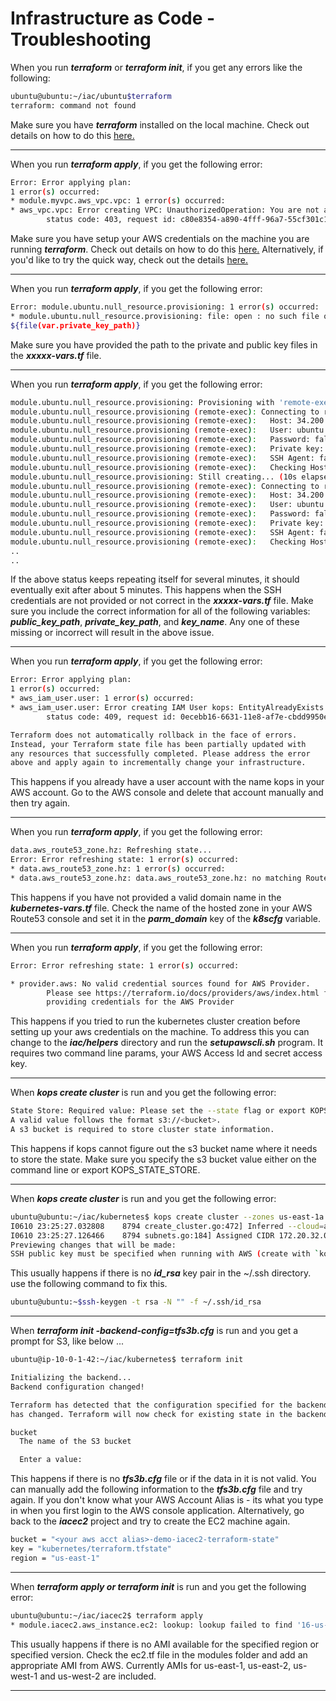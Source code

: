 # Infrastructure as Code - Troubleshooting

When you run ***terraform*** or ***terraform init***, if you get any errors like the following:

```bash
ubuntu@ubuntu:~/iac/ubuntu$terraform
terraform: command not found
```

Make sure you have ***terraform*** installed on the local machine. Check out details on how to do this [here.](#tii)

---

When you run ***terraform apply***, if you get the following error:

```bash
Error: Error applying plan:
1 error(s) occurred:
* module.myvpc.aws_vpc.vpc: 1 error(s) occurred:
* aws_vpc.vpc: Error creating VPC: UnauthorizedOperation: You are not authorized to perform this operation.
        status code: 403, request id: c80e8354-a890-4fff-96a7-55cf301c156d
```

Make sure you have setup your AWS credentials on the machine you are running ***terraform***. Check out details on how to do this [here.](https://docs.aws.amazon.com/sdk-for-java/v1/developer-guide/setup-credentials.html)
Alternatively, if you'd like to try the quick way, check out the details [here.](#awsclii)

---

When you run ***terraform apply***, if you get the following error:

```bash
Error: module.ubuntu.null_resource.provisioning: 1 error(s) occurred:
* module.ubuntu.null_resource.provisioning: file: open : no such file or directory in:
${file(var.private_key_path)}
```

Make sure you have provided the path to the private and public key files in the ***xxxxx-vars.tf*** file.

---

When you run ***terraform apply***, if you get the following error:

```bash
module.ubuntu.null_resource.provisioning: Provisioning with 'remote-exec'...
module.ubuntu.null_resource.provisioning (remote-exec): Connecting to remote host via SSH...
module.ubuntu.null_resource.provisioning (remote-exec):   Host: 34.200.239.71
module.ubuntu.null_resource.provisioning (remote-exec):   User: ubuntu
module.ubuntu.null_resource.provisioning (remote-exec):   Password: false
module.ubuntu.null_resource.provisioning (remote-exec):   Private key: true
module.ubuntu.null_resource.provisioning (remote-exec):   SSH Agent: false
module.ubuntu.null_resource.provisioning (remote-exec):   Checking Host Key: false
module.ubuntu.null_resource.provisioning: Still creating... (10s elapsed)
module.ubuntu.null_resource.provisioning (remote-exec): Connecting to remote host via SSH...
module.ubuntu.null_resource.provisioning (remote-exec):   Host: 34.200.239.71
module.ubuntu.null_resource.provisioning (remote-exec):   User: ubuntu
module.ubuntu.null_resource.provisioning (remote-exec):   Password: false
module.ubuntu.null_resource.provisioning (remote-exec):   Private key: true
module.ubuntu.null_resource.provisioning (remote-exec):   SSH Agent: false
module.ubuntu.null_resource.provisioning (remote-exec):   Checking Host Key: false
..
..
```

If the above status keeps repeating itself for several minutes, it should eventually exit after about 5 minutes. This happens when the SSH credentials are not provided or not correct in the
***xxxxx-vars.tf*** file. Make sure you include the correct information for all of the following variables: ***public_key_path***, ***private_key_path***, and ***key_name***. Any one of these missing or incorrect will result in the above issue.

---

When you run ***terraform apply***, if you get the following error:

```bash
Error: Error applying plan:
1 error(s) occurred:
* aws_iam_user.user: 1 error(s) occurred:
* aws_iam_user.user: Error creating IAM User kops: EntityAlreadyExists: User with name kops already exists.
        status code: 409, request id: 0ecebb16-6631-11e8-af7e-cbdd9950e9ec

Terraform does not automatically rollback in the face of errors.
Instead, your Terraform state file has been partially updated with
any resources that successfully completed. Please address the error
above and apply again to incrementally change your infrastructure.
```

This happens if you already have a user account with the name kops in your AWS account. Go to the AWS console and delete that account manually and then try again.

---

When you run ***terraform apply***, if you get the following error:

```bash
data.aws_route53_zone.hz: Refreshing state...
Error: Error refreshing state: 1 error(s) occurred:
* data.aws_route53_zone.hz: 1 error(s) occurred:
* data.aws_route53_zone.hz: data.aws_route53_zone.hz: no matching Route53Zone found
```

This happens if you have not provided a valid domain name in the ***kubernetes-vars.tf*** file. Check the name of the hosted zone in your AWS Route53 console and set it in the  ***parm_domain*** key of the ***k8scfg*** variable.

---

When you run ***terraform apply***, if you get the following error:

```bash
Error: Error refreshing state: 1 error(s) occurred:

* provider.aws: No valid credential sources found for AWS Provider.
        Please see https://terraform.io/docs/providers/aws/index.html for more information on
        providing credentials for the AWS Provider
```

This happens if you tried to run the kubernetes cluster creation before setting up your aws credentials on the machine. To address this you can change to the ***iac/helpers*** directory and run the ***setupawscli.sh*** program. It requires two command line params, your AWS Access Id and secret access key.

---

When ***kops create cluster*** is run and you get the following error:

```bash
State Store: Required value: Please set the --state flag or export KOPS_STATE_STORE.
A valid value follows the format s3://<bucket>.
A s3 bucket is required to store cluster state information.
```

This happens if kops cannot figure out the s3 bucket name where it needs to store the state. Make sure you specify the s3 bucket value either on the command line or export KOPS_STATE_STORE.

---

When ***kops create cluster*** is run and you get the following error:

```bash
ubuntu@ubuntu:~/iac/kubernetes$ kops create cluster --zones us-east-1a --state s3://demo-kubernetes-state kubernetes.example.com
I0610 23:25:27.032808    8794 create_cluster.go:472] Inferred --cloud=aws from zone "us-east-1a"
I0610 23:25:27.126466    8794 subnets.go:184] Assigned CIDR 172.20.32.0/19 to subnet us-east-1a
Previewing changes that will be made:
SSH public key must be specified when running with AWS (create with `kops create secret --name kubernetes.palepuweb.org sshpublickey admin -i ~/.ssh/id_rsa.pub`)
```

This usually happens if there is no ***id_rsa*** key pair in the ~/.ssh directory. use the following command to fix this.

```bash
ubuntu@ubuntu:~$ssh-keygen -t rsa -N "" -f ~/.ssh/id_rsa
```

---

When ***terraform init -backend-config=tfs3b.cfg*** is run and you get a prompt for S3, like below ...

```bash
ubuntu@ip-10-0-1-42:~/iac/kubernetes$ terraform init

Initializing the backend...
Backend configuration changed!

Terraform has detected that the configuration specified for the backend
has changed. Terraform will now check for existing state in the backends.

bucket
  The name of the S3 bucket

  Enter a value:
```

This happens if there is no ***tfs3b.cfg*** file or if the data in it is not valid. You can manually add the following information to the ***tfs3b.cfg*** file and try again. If you don't know what your AWS Account Alias is - its what you type in when you first login to the AWS console application. Alternatively, go back to the ***iacec2*** project and try to create the EC2 machine again.

```bash
bucket = "<your aws acct alias>-demo-iacec2-terraform-state"
key = "kubernetes/terraform.tfstate"
region = "us-east-1"
```

---
When ***terraform apply or terraform init*** is run and you get the following error:

```bash
ubuntu@ubuntu:~/iac/iacec2$ terraform apply
* module.iacec2.aws_instance.ec2: lookup: lookup failed to find '16-us-west-2' in: ${lookup(var.amis,local.ami_key)}
```

This usually happens if there is no AMI available for the specified region or specified version. Check the ec2.tf file in the modules folder and add an appropriate AMI from AWS. Currently AMIs for us-east-1, us-east-2, us-west-1 and us-west-2 are included.

---
